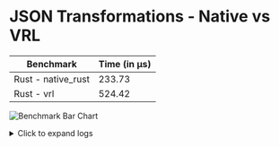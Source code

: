 # JSON Transformations - Native vs VRL 

| Benchmark | Time (in µs) |
|-----------|------|
| Rust - native_rust | 233.73 |
| Rust - vrl | 524.42 |

![Benchmark Bar Chart](https://quickchart.io/chart?bkg=white&c=%7B%22data%22%3A%7B%22datasets%22%3A%5B%7B%22data%22%3A%5B233.73%2C524.42%5D%2C%22label%22%3A%22Benchmark%20Results%22%7D%5D%2C%22labels%22%3A%5B%22Rust%20-%20native_rust%22%2C%22Rust%20-%20vrl%22%5D%7D%2C%22options%22%3A%7B%22scales%22%3A%7B%22yAxes%22%3A%5B%7B%22ticks%22%3A%7B%22beginAtZero%22%3Atrue%7D%7D%5D%7D%2C%22title%22%3A%7B%22display%22%3Atrue%2C%22text%22%3A%22Lower%20is%20Better%22%7D%7D%2C%22type%22%3A%22bar%22%7D)

<details><summary>Click to expand logs</summary>

Rust Benchmark Output:

```shell

running 0 tests

test result: ok. 0 passed; 0 failed; 0 ignored; 0 measured; 0 filtered out; finished in 0.00s

vrl                     time:   [524.22 ns 524.42 ns 524.63 ns]
Found 9 outliers among 100 measurements (9.00%)
  3 (3.00%) low severe
  5 (5.00%) high mild
  1 (1.00%) high severe

native_rust             time:   [233.53 ns 233.73 ns 233.93 ns]
Found 4 outliers among 100 measurements (4.00%)
  4 (4.00%) high mild


```



</details>
